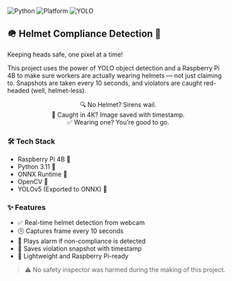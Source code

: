 ![Python](https://img.shields.io/badge/Python-3.11-blue)
![Platform](https://img.shields.io/badge/Platform-Raspberry%20Pi-lightgrey)
![YOLO](https://img.shields.io/badge/ObjectDetection-YOLOv5-yellow)

## 🪖 Helmet Compliance Detection 🚨  
Keeping heads safe, one pixel at a time!

This project uses the power of YOLO object detection and a Raspberry Pi 4B to make sure workers are actually wearing helmets — not just claiming to. Snapshots are taken every 10 seconds, and violators are caught red-headed (well, helmet-less).

<p align="center">
  🔍 No Helmet? Sirens wail.<br>
  📸 Caught in 4K? Image saved with timestamp.<br>
  ✅ Wearing one? You’re good to go.
</p>

### 🛠 Tech Stack
- Raspberry Pi 4B 🥧  
- Python 3.11 🐍  
- ONNX Runtime 🧠  
- OpenCV 🎥  
- YOLOv5 (Exported to ONNX) 🚀  

### ✨ Features
- ✅ Real-time helmet detection from webcam
- 🕒 Captures frame every 10 seconds
- 🚨 Plays alarm if non-compliance is detected
- 📸 Saves violation snapshot with timestamp
- 💾 Lightweight and Raspberry Pi-ready

> ⚠️ No safety inspector was harmed during the making of this project.
